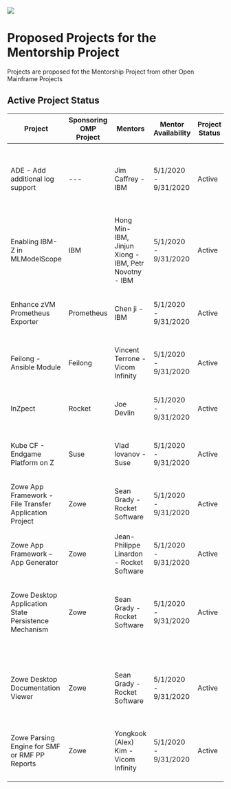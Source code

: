 ![](https://github.com/openmainframeproject/artwork/blob/master/projects/mentorship/mentorship-color.svg)

# Proposed Projects for the Mentorship Project

Projects are proposed fot the Mentorship Project from other Open Mainframe Projects

## Active Project Status

| Project | Sponsoring OMP Project | Mentors | Mentor Availability | Project Status | Cohort | Repository |  Mentee |
|---|---|---|---|---|---|---|---|
|ADE - Add additional log support |---|Jim Caffrey - IBM | 5/1/2020 - 9/31/2020 | Active | 2020 Summer Mentorship |https://github.com/openmainframeproject-internship/ADE---Add-additional-log-support| Ayush Shridhar - International Institute of Information Technology, Bhubaneswar, India |
| Enabling IBM-Z in MLModelScope | IBM |Hong Min- IBM, Jinjun Xiong - IBM, Petr Novotny - IBM | 5/1/2020 - 9/31/2020 | Active | 2020 Summer Mentorship |https://github.com/openmainframeproject-internship/Enabling-IBM-Z-in-MLModelScope | Priyanshu Khandelwal - Indian Institute of Technology Mandi (IIT Mandi) |
|Enhance zVM Prometheus Exporter  | Prometheus | Chen ji - IBM | 5/1/2020 - 9/31/2020 | Active | 2020 Summer Mentorship |https://github.com/openmainframeproject-internship/Enhance-zvm-Prometheus-exporter | Kai Wong - Beijing Institute of Technology, Zhuhai Campus |
| Feilong - Ansible Module | Feilong | Vincent Terrone - Vicom Infinity | 5/1/2020 - 9/31/2020 | Active | 2020 Summer Mentorship |https://github.com/openmainframeproject-internship/Feilong---Ansible-Module | Ayush Jain - People's Education Society (PES) University |
| InZpect | Rocket | Joe Devlin | 5/1/2020 - 9/31/2020 | Active | 2020 Summer Mentorship|https://github.com/openmainframeproject-internship/InZpect | Sudhanshu Joshi - Army Institute of Technology, Pune, India| 
| Kube CF - Endgame Platform on Z | Suse | Vlad Iovanov - Suse | 5/1/2020 - 9/31/2020 | Active | 2020 Summer Mentorship |https://github.com/openmainframeproject-internship/Kube-CF---Endgame-Platform-on-Z | Dan Sinkovicz - University of Northampton, UK |
| Zowe App Framework - File Transfer Application Project | Zowe | Sean Grady - Rocket Software | 5/1/2020 - 9/31/2020 | Active | 2020 Summer Mentorship |https://github.com/openmainframeproject-internship/Zowe-App-Framework---File-Transfer-Application | Ayeshmantha Perera - Sri Lanka Institute of Information Technology |
| Zowe App Framework – App Generator | Zowe | Jean-Philippe Linardon - Rocket Software | 5/1/2020 - 9/31/2020 | Active | 2020 Summer Mentorship |https://github.com/openmainframeproject-internship/Zowe-App-Framework-App-Generator | James Reagan - University of Hawaii |
| Zowe Desktop Application State Persistence Mechanism | Zowe | Sean Grady - Rocket Software | 5/1/2020 - 9/31/2020 | Active | 2020 Summer Mentorship | https://github.com/openmainframeproject-internship/Zowe-Desktop-Application-State-Persistence-Mechanism | Mitesh Goplani - Vivekanand Education Society's Institute of Technology, Mumbai, India |
| Zowe Desktop Documentation Viewer | Zowe | Sean Grady - Rocket Software | 5/1/2020 - 9/31/2020 | Active | 2020 Summer Mentorship |https://github.com/openmainframeproject-internship/Zowe-Desktop-Documentation-Viewer | Parth Shandilya - Lakshmi Niwas Mittal Institute of Information Technology (LNMIIT), Jaipur, India |
| Zowe Parsing Engine for SMF or RMF PP Reports | Zowe | Yongkook (Alex) Kim - Vicom Infinity | 5/1/2020 - 9/31/2020 | Active | 2020 Summer Mentorship | https://github.com/openmainframeproject-internship/Zowe-Parsing-Engine-for-SMF-or-RMF-PP-Reports | Salisu Ali - Bayero University Kano, Nigeria |
| | | | | | | | |
| | | | | | | | |
| | | | | | | | |
